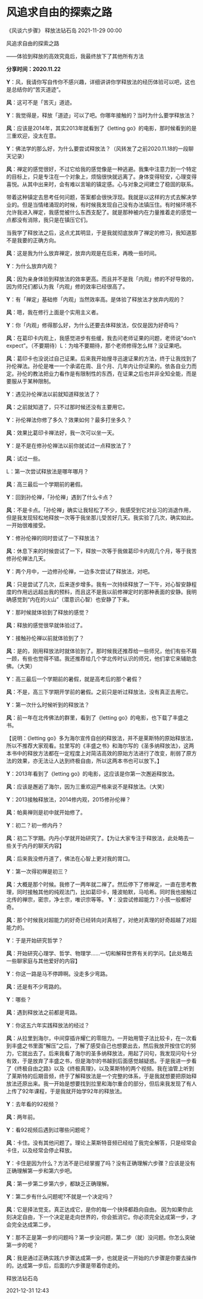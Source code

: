 # 风追求自由的探索之路

《风谈六步骤》 释放法钻石岛 2021-11-29 00:00

风追求自由的探索之路

——体验到释放的高效究竟后，我最终放下了其他所有方法

**分享时间：2020.11.22**

**Y**：风，我请你写自传你不感兴趣，详细讲讲你学释放法的经历体验可以吧，这也是总结你的“苦灭道迹”。

**风**：这可不是「苦灭」道迹。

**Y**：我觉得是，释放「道迹」可以了吧。你哪年接触的？当时为什么要学释放法？

**风**：应该是2014年，其实2013年就看到了《letting go》的电影，那时候看到的是三重欢迎，没太在意。

**Y**：佛法学的那么好，为什么要尝试释放法？（风转发了之前2020.11.18的一段聊天记录）

**风**：禅定的感觉很好，不过它给我的感觉像是一种逃避。我集中注意力到一个特定的目标上，只是专注在一个对象上，烦恼很快就远离了。身体变得轻安，心理变得喜悦。从其中出来时，会有难以言喻的镇定感。心与对象之间建立了稳固的联系。

带着这种镇定去思考任何问题，答案都会很快浮现。我就是以这样的方式去解决学业的。但是当情绪涌现的时候，有时候我发现自己没有办法镇压住。有时候环境不允许我进入禅定，我感觉被什么东西支配了。就是那种被内在力量推着走的感觉一点都没有消除，我只是在镇压它们。

当我学了释放法之后，这点尤其明显，于是我就彻底放弃了禅定的修习，我知道那不是我要的正确方向。

**风**：这是我为什么放弃禅定，放弃内观是在后来，再晚一些时间。

**Y**：为什么放弃内观？     

**风**：因为亲身体验到释放法的效率更高。而且并不是我「内观」修的不好导致的，因为师兄们都认为我「内观」修的效率已经很高了。

**Y**：有「禅定」基础修「内观」当然效率高。是体验了释放法才放弃内观的？

**风**：嗯，我在修行上面是个实用主义者。

**Y**：你「内观」修得那么好，为什么还要去体释放法，仅仅是因为好奇吗？

**风**：在葛印卡内观上，我感觉进步有些缓，我去问老师证果的问题，老师说“don’t expect”。（不要期待）L：为啥不要期待，那个老师修得怎么样？没证果吧。       

**风**：葛印卡也没说过自己证果。后来我开始搜寻迅速证果的方法，终于让我找到了孙伦禅法。孙伦是唯一一个承诺在周、且个月、几年内让你证果的。依各自业力而定。孙伦的教法把业力看作是有限制性的东西，在证果之后也并非全知全能，而是要服从于某种限制。

**Y**：遇见孙伦禅法以前就知道释放法了？

**风**：之前就知道了，只不过那时候还没有主要用它。

**Y**：孙伦禅法你修了多久？效果如何？最多打坐多久？

**风**：效果比葛印卡禅法好，我一次可以坐一天。

**Y**：是不是在修孙伦禅法以前你就试过一点释放法了？

**风**：试过一些。

L：第一次尝试释放法是哪年哪月？

**风**：高三最后一个学期前的暑假。

**Y**：回到孙伦禅，「孙伦禅」遇到了什么卡点？

**风**：不是卡点。「孙伦禅」确实让我轻松了不少，我感受到它对业习的消退作用，但是我发现轻松地释放一次等于我坐那儿受苦好几天。我实验了几次，确实如此。一开始很难接受。

**Y**：修孙伦禅的同时尝试了一下释放法？  

**风**：休息下来的时候尝试了一下，释放一次等于我做葛印卡内观几个月，等于我苦修孙伦禅法几天。

**Y**：两个月中，一边修孙伦禅，一边多次尝试了释放法，对吧。

**风**：只是尝试了几次，后来逐步增多。我有一次持续释放了一下午，对心智安静程度的作用远远超出我的预料，而且这不是我以前修禅定时的那种表面的安静。我明确感觉到“内在的火山”（潜意识心智）也安静了下来。

**Y**：那时候就体验到了释放的感觉？

**风**：释放的感觉很早就体验过了。

**Y**：接触孙伦禅以前就体验到了？

**风**：是的，刚用释放法时就体验到了。那时候我还推荐给一些师兄，他们有些不屑一顾，有些也觉得不错。我还推荐给几个学北传时认识的师兄，他们拿它来辅助念佛。（大笑）

**Y**：高三最后一个学期前的暑假，就是高考后的那个暑假？

**风**：不是，高三下学期开学前的暑假。之前只是听过释放法，没有真正去用它。

**Y**：第一次什么时候听到的释放法？

**风**：前一年在北传佛法的群里，看到了《letting go》的电影，也下载了丰盛之书。

【说明：《letting go》多为海尔宣传自创的释放法，并不是莱斯特的原始释放法，所以不推荐大家观看。拉里写的《丰盛之书》和海尔写的《圣多纳释放法》，这两本书中的释放方法都在一定程度上对简洁高效的原始方法进行了改变，削弱了原方法的效果，亦无法让人达到终极自由，所以这两本书也可以放下。】

**Y**：2013年看到了《letting go》的电影，这应该是你第一次邂逅释放法。

**风**：应该是邂逅了海尔，因为三重欢迎严格来说不是释放法。（大笑）

**Y**：2013接触释放法，2014修内观，2015修孙伦禅？

**风**：帕奥禅则是初中就开始修了。

**Y**：初二？初一修内丹？

**风**：初二下学期。内丹小学就开始研究了。【为让大家专注于释放法，此处略去一些关于内丹的聊天内容】

**风**：后来我没修丹道了，佛法在心智上更对我的胃口。

**Y**：第一次得初禅是初三？

**风**：大概是那个时候。我修了一两年就二禅了。然后停下了修禅定，一直在思考教理，同时接触其他的纯观法门，比如葛印卡，隆波帕默，马哈希。同时我也接触过北传的禅宗，密宗，净士宗，唯识宗等等。
**Y**：没尝试修超能力？小孩一般都好奇。

**风**：那个时候我对超能力的好奇已经转向对真相了，对绝对真理的好奇超越了对超能力的。

**Y**：于是开始研究哲学？

**风**：开始研究心理学、哲学、物理学……一切和解释世界有关的学问。【此处略去一些聊家庭与其他爱好的内容】

**Y**：你这一路是马不停蹄啊。没走多少弯路。

**风**：还是有不少弯路的。

**Y**：哪些？

**风**：遇到释放法之前都是弯路。

**Y**：你这五六年实践释放法的经过？

**风**：从拉里到海尔，中间穿插许耀仁的零阻力。一开始用管子法比较卡，在一次看到丰盛之书里面“解压”之后，了解了感受自己也想要出去，然后我放开按住它的努力，它就出去了。后来我看了海尔的圣多纳释放法，用起了问句，我发现问句十分有效，于是放弃了丰盛之书，但是海尔的书越到后面感觉越疑惑。于是我进一步看了《终极自由之路》以及《终极真理》，以及莱斯特的两个视频。我在油管上听到了莱斯特的后期音频，终于了解释放法是一个完整的体系，于是我就想要把原始释放法还原出来。我一开始是想要找到拉里和海尔重合的部分，但后来我发现了有人上传了92年课程，于是我就开始学92年的释放法。

**Y**：去年看的92视频？

**风**：两年前。

**Y**：看92视频后遇到过哪些问题呢？

**风**：卡住。没有其他问题了。理论上莱斯特音频已经给了我完全解答，只是经常会卡住，以及经常会停止释放。

**Y**：卡住是因为什么？方法不是已经掌握了吗？没有正确理解六步骤？应该是没有正确理解第一步和第六步吧。

**风**：第一步第二步第六步，都缺乏正确理解。

**Y**：第二步有什么问题呢?不就是一个决定吗？

**风**：它是择法觉支。真正达成它，是你的每一个抉择都趋向自由。 因为如果你此刻决定自由，下一个决定是走向世界的，你会抵消它。你必须完全达成第一步，才会完全达成第二步。

**Y**：那不正是第一步的问题吗？第一步没问题，第二步（就）没问题。你怎么突破第一步的呢？      

**风**：我是通过正确实践六步骤达成第一步，也就是说一开始的六步骤是你要去操作的。达成第一步后，后面的六步骤是带着你走的。

释放法钻石岛

2021-12-31 12:43







